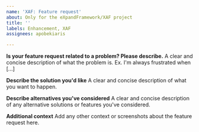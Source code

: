 ```yaml
---
name: 'XAF: Feature request'
about: Only for the eXpandFramework/XAF project
title: ''
labels: Enhancement, XAF
assignees: apobekiaris

---
```


**Is your feature request related to a problem? Please describe.**
A clear and concise description of what the problem is. Ex. I'm always frustrated when [...]

**Describe the solution you'd like**
A clear and concise description of what you want to happen.

**Describe alternatives you've considered**
A clear and concise description of any alternative solutions or features you've considered.

**Additional context**
Add any other context or screenshots about the feature request here.
